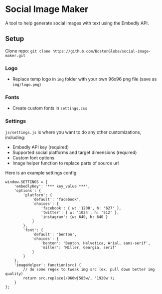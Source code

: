 # Social Image Maker

A tool to help generate social images with text using the Embedly API.

## Setup
Clone repo: `git clone https://github.com/BostonGlobe/social-image-maker.git`

### Logo
- Replace temp logo in `img` folder with your own 96x96 png file (save as `img/logo.png`)

### Fonts
- Create custom fonts in `settings.css`

### Settings
`js/settings.js` is where you want to do any other customizations, including:
- Embedly API key (required)
- Supported social platforms and target dimensions (required)
- Custom font options
- Image helper function to replace parts of source url

Here is an example settings config:

```
window.SETTINGS = {
	'embedlyKey': '*** key_value ***',
	'options': {
		'platform': {
			'default': 'facebook',
			'choices': {
				'facebook': { w: '1200', h: '627' },
				'twitter': { w: '1024', h: '512' },
				'instagram': {w: 640, h: 640 }
			}	
		},
		'font': {
			'default': 'benton',
			'choices': {
				'benton': 'Benton, Helvetica, Arial, sans-serif',
				'miller': 'Miller, Georgia, serif'
			}
		}
	},
	'imageHelper': function(src) {
		// do some regex to tweak img src (ex. pull down better img quality)
		return src.replace(/960w|585w/, '1920w');
	}
};
```

